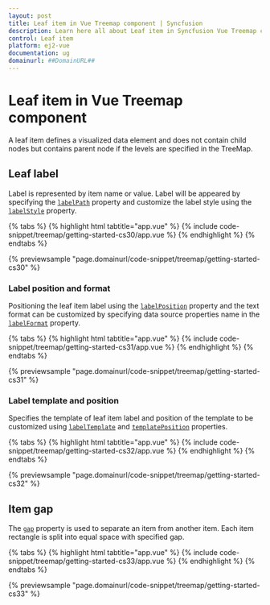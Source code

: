 ```yaml
---
layout: post
title: Leaf item in Vue Treemap component | Syncfusion
description: Learn here all about Leaf item in Syncfusion Vue Treemap component of Syncfusion Essential JS 2 and more.
control: Leaf item 
platform: ej2-vue
documentation: ug
domainurl: ##DomainURL##
---
```


# Leaf item in Vue Treemap component

A leaf item defines a visualized data element and does not contain child nodes but contains parent node if the levels are specified in the TreeMap.

## Leaf label

Label is represented by item name or value. Label will be appeared by specifying the [`labelPath`](https://ej2.syncfusion.com/vue/documentation/api/treemap/leafItemSettingsModel/#labelpath) property and customize the label style using the [`labelStyle`](https://ej2.syncfusion.com/vue/documentation/api/treemap/leafItemSettingsModel/#labelstyle) property.

{% tabs %}
{% highlight html tabtitle="app.vue" %}
{% include code-snippet/treemap/getting-started-cs30/app.vue %}
{% endhighlight %}
{% endtabs %}
        
{% previewsample "page.domainurl/code-snippet/treemap/getting-started-cs30" %}

<!-- markdownlint-disable MD036 -->

### Label position and format

Positioning the leaf item label using the [`labelPosition`](https://ej2.syncfusion.com/vue/documentation/api/treemap/leafItemSettingsModel/#labelposition) property and the text format can be customized by specifying data source properties name in the [`labelFormat`](https://ej2.syncfusion.com/vue/documentation/api/treemap/leafItemSettingsModel/#labelformat) property.

{% tabs %}
{% highlight html tabtitle="app.vue" %}
{% include code-snippet/treemap/getting-started-cs31/app.vue %}
{% endhighlight %}
{% endtabs %}
        
{% previewsample "page.domainurl/code-snippet/treemap/getting-started-cs31" %}

<!-- markdownlint-disable MD036 -->

### Label template and position

Specifies the template of leaf item label and position of the template to be customized using [`labelTemplate`](https://ej2.syncfusion.com/vue/documentation/api/treemap/leafItemSettingsModel/#labeltemplate) and [`templatePosition`](https://ej2.syncfusion.com/vue/documentation/api/treemap/leafItemSettingsModel/#templateposition) properties.

{% tabs %}
{% highlight html tabtitle="app.vue" %}
{% include code-snippet/treemap/getting-started-cs32/app.vue %}
{% endhighlight %}
{% endtabs %}
        
{% previewsample "page.domainurl/code-snippet/treemap/getting-started-cs32" %}

<!-- markdownlint-disable MD036 -->

## Item gap

The [`gap`](https://ej2.syncfusion.com/vue/documentation/api/treemap/leafItemSettingsModel/#gap) property is used to separate an item from another item. Each item rectangle is split into equal space with specified gap.

{% tabs %}
{% highlight html tabtitle="app.vue" %}
{% include code-snippet/treemap/getting-started-cs33/app.vue %}
{% endhighlight %}
{% endtabs %}
        
{% previewsample "page.domainurl/code-snippet/treemap/getting-started-cs33" %}
